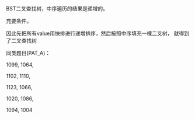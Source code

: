 BST二叉查找树，中序遍历的结果是递增的。

充要条件。

因此先把所有value用快排进行递增排序，然后按照中序填充一棵二叉树，
就得到了二叉查找树


同类题目(PAT_A)：

1099, 1064,

1102, 1110,

1123, 1066,

1020, 1086,

1094, 1004
